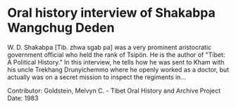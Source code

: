 # Oral history interview of Shakabpa Wangchug Deden


W. D. Shakabpa [Tib. zhwa sgab pa] was a very prominent aristocratic government official who held the rank of Tsipön. He is the author of "Tibet: A Political History." In this interview, he tells how he was sent to Kham with his uncle Trekhang Drunyichemmo where he openly worked as a doctor, but actually was on a secret mission to inspect the regiments in...


Contributor:
                        Goldstein, Melvyn C. - Tibet Oral History and Archive Project  
Date:
1983  
